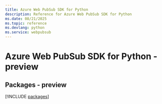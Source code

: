 ```yaml
---
title: Azure Web PubSub SDK for Python
description: Reference for Azure Web PubSub SDK for Python
ms.date: 08/21/2025
ms.topic: reference
ms.devlang: python
ms.service: webpubsub
---
```

# Azure Web PubSub SDK for Python - preview
## Packages - preview
[!INCLUDE [packages](web-pubsub-index.md)]